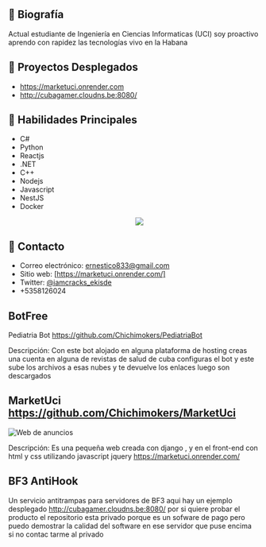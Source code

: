 ## 📝 Biografía
Actual estudiante de Ingeniería en Ciencias Informaticas (UCI)
soy proactivo aprendo con rapidez las tecnologías
vivo en la Habana

## 🚀 Proyectos Desplegados
- https://marketuci.onrender.com
- http://cubagamer.cloudns.be:8080/

## 🔧 Habilidades Principales
- C#
- Python
- Reactjs
- .NET
- C++
- Nodejs
- Javascript
- NestJS
- Docker
  <p align="center">
    <a href="https://skillicons.dev">
      <img src="https://skillicons.dev/icons?i=yml,py,cs,js,ts,kotlin,html,css" />
    </a>
  </p>
  
## 💬 Contacto
- Correo electrónico: ernestico833@gmail.com
- Sitio web: [https://marketuci.onrender.com/]
- Twitter: [@iamcracks_ekisde]()
- +5358126024

## BotFree

Pediatria Bot https://github.com/Chichimokers/PediatriaBot

Descripción: Con este bot alojado en alguna plataforma de hosting creas una cuenta en alguna de revistas de salud de cuba 
configuras el bot y este sube los archivos a esas nubes y te devuelve los enlaces luego son descargados
## MarketUci  https://github.com/Chichimokers/MarketUci

![Web de anuncios](`)

Descripción: Es una pequeña web creada con django , y en el front-end con html y css utilizando javascript jquery https://marketuci.onrender.com/

## BF3 AntiHook

Un servicio antitrampas para servidores de BF3 aqui hay un ejemplo desplegado http://cubagamer.cloudns.be:8080/ por si quiere probar el producto 
el repositorio esta privado porque es un sofware de pago pero puedo demostrar la calidad del software en ese servidor que puse encima si no contac
tarme al privado

